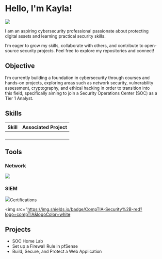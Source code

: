 # Hello, I'm Kayla!
<a href="https://linkedin.com"><img src="https://img.shields.io/badge/-LinkedIn-0072b1?&style=for-the-badge&logo=linkedin&logoColor=white" /></a>


I am an aspiring cybersecurity professional passionate about protecting digital assets and learning practical security skills.

I’m eager to grow my skills, collaborate with others, and contribute to open-source security projects. Feel free to explore my repositories and connect!

## Objective

I’m currently building a foundation in cybersecurity through courses and hands-on projects, exploring areas such as network security, vulnerability assessment, cryptography, and ethical hacking in order to transition into this field, specifically aiming to join a Security Operations Center (SOC) as a Tier 1 Analyst.

## Skills

| Skill                                         | Associated Project         |
|-----------------------------------------------|----------------------------|
|                                               |                    |
|                                               |                    |
|                                               |                    |
|                                               |                    |

## Tools

### Network
<div>
    <img src="https://img.shields.io/badge/-Wireshark-1679A7?&style=for-the-badge&logo=Wireshark&logoColor=white" />
    
</div>


### SIEM
<div>
   <img src="https://img.shields.io/badge/Splunk-000000?logo=splunk&logoColor=white&style=flat

   
</div>

## Certifications
 <img src="https://img.shields.io/badge/CompTIA-Security%2B-red?logo=compTIA&logoColor=white


## Projects
- SOC Home Lab
- Set up a Firewall Rule in pfSense
- Build, Secure, and Protect a Web Application
